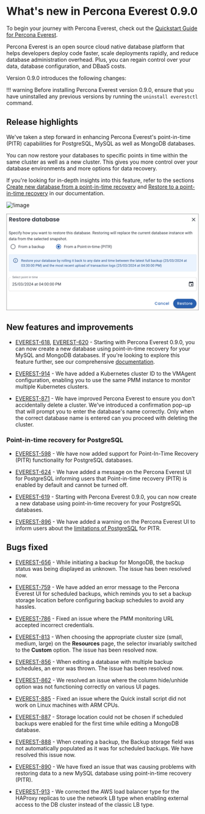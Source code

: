 # What's new in Percona Everest 0.9.0

To begin your journey with Percona Everest, check out the [Quickstart Guide for Percona Everest](../quickstart-guide/quick-install.md).

Percona Everest is an open source cloud native database platform that helps developers deploy code faster, scale deployments rapidly, and reduce database administration overhead. Plus, you can regain control over your data, database configuration, and DBaaS costs.

Version 0.9.0 introduces the following changes:

!!! warning
    Before installing Percona Everest version 0.9.0, ensure that you have uninstalled any previous versions by running the `uninstall everestctl` command.


## Release highlights

We've taken a step forward in enhancing Percona Everest's point-in-time (PITR) capabilities for PostgreSQL, MySQL as well as MongoDB databases. 

You can now restore your databases to specific points in time within the same cluster as well as a new cluster. This gives you more control over your database environments and more options for data recovery.

If you're looking for in-depth insights into this feature, refer to the sections [Create new database from a point-in-time recovery](https://docs.percona.com/everest/use/createBackups/create_new_database.html#create-a-new-database-from-pitr) and [Restore to a point-in-time recovery](https://docs.percona.com/everest/use/RestoreBackup.html#restore-to-a-point-in-time-recovery) in our documentation.


![!image](../../images/create_db_from_pitr.png)

![!image](../images/restore_pitr.png)

## New features and improvements

- [EVEREST-618](https://perconadev.atlassian.net/browse/EVEREST-618), [EVEREST-620](https://perconadev.atlassian.net/browse/EVEREST-620) - Starting with Percona Everest 0.9.0, you can now create a new database using point-in-time recovery for your MySQL and MongoDB databases. If you're looking to explore this feature further, see our comprehensive [documentation](https://docs.percona.com/everest/use/createBackups/create_new_database.html).

- [EVEREST-914](https://perconadev.atlassian.net/browse/EVEREST-914) - We have added a Kubernetes cluster ID to the VMAgent configuration, enabling you to use the same PMM instance to monitor multiple Kubernetes clusters.

- [EVEREST-871](https://perconadev.atlassian.net/browse/EVEREST-871) - We have improved Percona Everest to ensure you don't accidentally delete a cluster. We've introduced a confirmation pop-up that will prompt you to enter the database's name correctly. Only when the correct database name is entered can you proceed with deleting the cluster.


### Point-in-time recovery for PostgreSQL

- [EVEREST-598](https://perconadev.atlassian.net/browse/EVEREST-598) - We have now added support for Point-In-Time Recovery (PITR) functionality for PostgreSQL databases.

- [EVEREST-624](https://perconadev.atlassian.net/browse/EVEREST-624) - We have added a message on the Percona Everest UI for PostgreSQL informing users that Point-in-time recovery (PITR) is enabled by default and cannot be turned off.

- [EVEREST-619](https://perconadev.atlassian.net/browse/EVEREST-619) - Starting with Percona Everest 0.9.0, you can now create a new database using point-in-time recovery for your PostgreSQL databases.

- [EVEREST-896](https://perconadev.atlassian.net/browse/EVEREST-896) - We have added a warning on the Percona Everest UI to inform users about the [limitations of PostgreSQL](https://docs.percona.com/everest/use/createBackups/EnablePITR.html#limitation-for-postgresql) for PITR. 


## Bugs fixed


- [EVEREST-656](https://perconadev.atlassian.net/browse/EVEREST-656) - While initiating a backup for MongoDB, the backup status was being displayed as unknown. The issue has been resolved now.

- [EVEREST-759](https://perconadev.atlassian.net/browse/EVEREST-759) - We have added an error message to the Percona Everest UI for scheduled backups, which reminds you to set a backup storage location before configuring backup schedules to avoid any hassles.

- [EVEREST-786](https://perconadev.atlassian.net/browse/EVEREST-786) - Fixed an issue where the PMM monitoring URL accepted incorrect credentials.

- [EVEREST-813](https://perconadev.atlassian.net/browse/EVEREST-813) - When choosing the appropriate cluster size (small, medium, large) on the **Resources** page, the selector invariably switched to the **Custom** option. The issue has been resolved now.

- [EVEREST-856](https://perconadev.atlassian.net/browse/EVEREST-856) - When editing a database with multiple backup schedules, an error was thrown. The issue has been resolved now.

- [EVEREST-862](https://perconadev.atlassian.net/browse/EVEREST-862) - We resolved an issue where the column hide/unhide option was not functioning correctly on various UI pages.


- [EVEREST-885](https://perconadev.atlassian.net/browse/EVEREST-885) - Fixed an issue where the Quick install script did not work on Linux machines with ARM CPUs.

- [EVEREST-887](https://perconadev.atlassian.net/browse/EVEREST-887) - Storage location could not be chosen if scheduled backups were enabled for the first time while editing a MongoDB database.

- [EVEREST-888](https://perconadev.atlassian.net/browse/EVEREST-888) - When creating a backup, the Backup storage field was not automatically populated as it was for scheduled backups. We have resolved this issue now.

- [EVEREST-890](https://perconadev.atlassian.net/browse/EVEREST-890) - We have fixed an issue that was causing problems with restoring data to a new MySQL database using point-in-time recovery (PITR).

- [EVEREST-913](https://perconadev.atlassian.net/browse/EVEREST-913) - We corrected the AWS load balancer type for the HAProxy replicas to use the network LB type when enabling external access to the DB cluster instead of the classic LB type.








